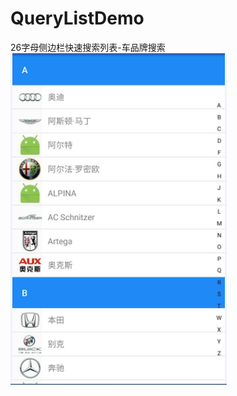 # QueryListDemo
26字母侧边栏快速搜索列表-车品牌搜索
![](https://github.com/huangshuyuan/QueryListDemo/blob/master/imgs.png)
